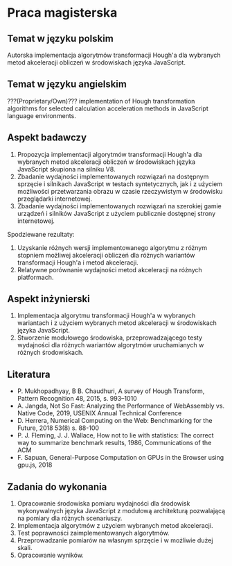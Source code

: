 # Praca magisterska

## Temat w języku polskim
Autorska implementacja algorytmów transformacji Hough'a dla wybranych metod akceleracji obliczeń w środowiskach języka JavaScript.

## Temat w języku angielskim
???(Proprietary/Own)??? implementation of Hough transformation algorithms for selected calculation acceleration methods in JavaScript language environments.

## Aspekt badawczy
1. Propozycja implementacji algorytmów transformacji Hough'a dla wybranych metod akceleracji obliczeń w środowiskach języka JavaScript skupiona na silniku V8.
2. Zbadanie wydajności implementowanych rozwiązań na dostępnym sprzęcie i silnikach JavaScript w testach syntetycznych, jak i z użyciem możliwości przetwarzania obrazu w czasie rzeczywistym w środowisku przeglądarki internetowej.
3. Zbadanie wydajności implementowanych rozwiązań na szerokiej gamie urządzeń i silników JavaScript z użyciem publicznie dostępnej strony internetowej.

Spodziewane rezultaty:
1. Uzyskanie różnych wersji implementowanego algorytmu z różnym stopniem możliwej akceleracji obliczeń dla różnych wariantów transformacji Hough'a i metod akceleracji.
2. Relatywne porównanie wydajności metod akceleracji na różnych platformach.

## Aspekt inżynierski
1. Implementacja algorytmu transformacji Hough'a w wybranych wariantach i z użyciem wybranych metod akceleracji w środowiskach języka JavaScript. 
2. Stworzenie modułowego środowiska, przeprowadzającego testy wydajności dla różnych wariantów algorytmów uruchamianych w różnych środowiskach. 


## Literatura
* P. Mukhopadhyay, B B. Chaudhuri, A survey of Hough Transform, Pattern Recognition 48, 2015, s. 993–1010
* A. Jangda, Not So Fast: Analyzing the Performance of WebAssembly vs. Native Code, 2019, USENIX Annual Technical Conference
*  D. Herrera, Numerical Computing on the Web: Benchmarking for the Future, 2018 53(8) s. 88-100
*  P. J. Fleming, J. J. Wallace, How not to lie with statistics: The correct way to summarize benchmark results, 1986, Communications of the ACM
*  F. Sapuan, General-Purpose Computation on GPUs in the Browser using gpu.js, 2018

## Zadania do wykonania
1. Opracowanie środowiska pomiaru wydajności dla środowisk wykonywalnych języka JavaScript z modułową architekturą pozwalającą na pomiary dla różnych scenariuszy.
2. Implementacja algorytmów z użyciem wybranych metod akceleracji.
3. Test poprawności zaimplementowanych algorytmów.
4. Przeprowadzanie pomiarów na własnym sprzęcie i w możliwie dużej skali.
5. Opracowanie wyników.